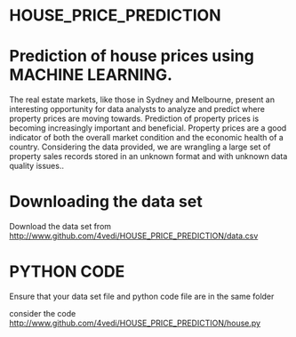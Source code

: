 # HOUSE_PRICE_PREDICTION
# Prediction of house prices using MACHINE LEARNING.


The real estate markets, like those in Sydney and Melbourne, present an interesting opportunity for data analysts to analyze and predict where property prices are moving towards. Prediction of property prices is becoming increasingly important and beneficial. Property prices are a good indicator of both the overall market condition and the economic health of a country. Considering the data provided, we are wrangling a large set of property sales records stored in an unknown format and with unknown data quality issues..
 # Downloading the data set
 
 Download the data set from http://www.github.com/4vedi/HOUSE_PRICE_PREDICTION/data.csv
 
 # PYTHON CODE
  
 Ensure that your data set file and python code file are in the same folder
 
 
 consider the code http://www.github.com/4vedi/HOUSE_PRICE_PREDICTION/house.py
 
